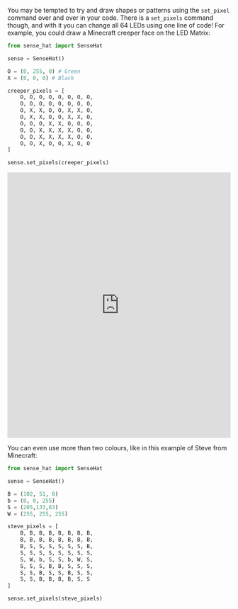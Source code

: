You may be tempted to try and draw shapes or patterns using the `set_pixel` command over and over in your code. There is a `set_pixels` command though, and with it you can change all 64 LEDs using one line of code! For example, you could draw a Minecraft creeper face on the LED Matrix:

```python
from sense_hat import SenseHat

sense = SenseHat()

O = (0, 255, 0) # Green
X = (0, 0, 0) # Black

creeper_pixels = [
    O, O, O, O, O, O, O, O,
    O, O, O, O, O, O, O, O,
    O, X, X, O, O, X, X, O,
    O, X, X, O, O, X, X, O,
    O, O, O, X, X, O, O, O,
    O, O, X, X, X, X, O, O,
    O, O, X, X, X, X, O, O,
    O, O, X, O, O, X, O, O
]

sense.set_pixels(creeper_pixels)
```

<iframe src="https://trinket.io/embed/python/d6ccea808e" width="100%" height="600" frameborder="0" marginwidth="0" marginheight="0" allowfullscreen></iframe>

You can even use more than two colours, like in this example of Steve from Minecraft:

```python
from sense_hat import SenseHat

sense = SenseHat()

B = (102, 51, 0)
b = (0, 0, 255)
S = (205,133,63)
W = (255, 255, 255)

steve_pixels = [
    B, B, B, B, B, B, B, B,
    B, B, B, B, B, B, B, B,
    B, S, S, S, S, S, S, B,
    S, S, S, S, S, S, S, S,
    S, W, b, S, S, b, W, S,
    S, S, S, B, B, S, S, S,
    S, S, B, S, S, B, S, S,
    S, S, B, B, B, B, S, S
]

sense.set_pixels(steve_pixels)
```
